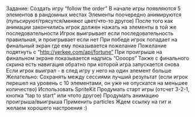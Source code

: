 Задание:
Создать игру “follow the order”
В начале игры появляются 5 элементов в рандомных местах
Элементы поочередно анимируются (пульсируют/трясутся/меняют цвет/что-то другое) После того как анимации закончились игрок должен нажать на элементы в той же последовательности
Игрок выигрывает если последовательность правильная, и проигрывает если нет
При победе игрок попадает на финальный экран где ему показывается пожелание Пожелание подятнуть с “http://yerkee.com/api/fortune”
При проигрыше на финальном экране показывается надпись “Oooops”
Также с финального скрина есть навигация обратно при которой игра запускается снова Если игрок выиграл - в след игру у него на один элемент больше
Желательно:
Сохранять между сессиями лучший результат (если игрок перешел на уровень с 10 элементами, он уже не опускатся на меньшее количество)
Использовать SpriteKit
Продумать старт игры (отсчет 3-2-1, кнопка “tap to start” или чтото другое) Продумать анимацию проигрыша/выигрыша
Применить particles
Ждем ссылку на гит и желаем хорошего настроения :)
